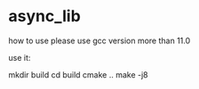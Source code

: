 # async_lib

how to use
please use gcc version more than 11.0

use it:

mkdir build
cd build
cmake ..
make -j8